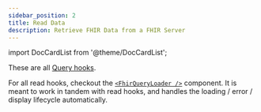 ```yaml
---
sidebar_position: 2
title: Read Data
description: Retrieve FHIR Data from a FHIR Server
---
```


import DocCardList from '@theme/DocCardList';

These are all [Query hooks](https://tanstack.com/query/v5/docs/react/guides/queries).

For all read hooks, checkout the [`<FhirQueryLoader />`](/packages/react/components/fhir-query-loader) component.
It is meant to work in tandem with read hooks, and handles the loading / error / display lifecycle automatically.

<DocCardList />
